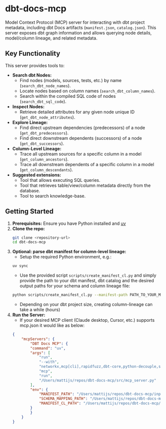 # dbt-docs-mcp

Model Context Protocol (MCP) server for interacting with dbt project metadata, including dbt Docs artifacts (`manifest.json`, `catalog.json`). This server exposes dbt graph information and allows querying node details, model/column lineage, and related metadata.

## Key Functionality

This server provides tools to:

*   **Search dbt Nodes:**
    *   Find nodes (models, sources, tests, etc.) by name (`search_dbt_node_names`).
    *   Locate nodes based on column names (`search_dbt_column_names`).
    *   Search within the compiled SQL code of nodes (`search_dbt_sql_code`).
*   **Inspect Nodes:**
    *   Retrieve detailed attributes for any given node unique ID (`get_dbt_node_attributes`).
*   **Explore Lineage:**
    *   Find direct upstream dependencies (predecessors) of a node (`get_dbt_predecessors`).
    *   Find direct downstream dependents (successors) of a node (`get_dbt_successors`).
*   **Column-Level Lineage:**
    *   Trace all upstream sources for a specific column in a model (`get_column_ancestors`).
    *   Trace all downstream dependents of a specific column in a model (`get_column_descendants`).
*   **Suggested extensions:**
    *   Tool that allows executing SQL queries.
    *   Tool that retrieves table/view/column metadata directly from the database.
    *   Tool to search knowledge-base.

## Getting Started

1.  **Prerequisites:** Ensure you have Python installed and [uv](https://docs.astral.sh/uv/)
2.  **Clone the repo:**
    ```bash
    git clone <repository-url>
    cd dbt-docs-mcp
    ```
3.  **Optional: parse dbt manifest for column-level lineage:**
    - Setup the required Python environment, e.g.:
    ```bash
    uv sync
    ```
    - Use the provided script `scripts/create_manifest_cl.py` and simply provide the path to your dbt manifest, dbt catalog and the desired output paths for your schema and column lineage file:
    ```bash
    python scripts/create_manifest_cl.py --manifest-path PATH_TO_YOUR_MANIFEST_FILE --catalog-path PATH_TO_YOUR_CATALOG_FILE --schema-mapping-path DESIRED_OUTPUT_PATH_FOR_SCHEMA_MAPPING --manifest-cl-path DESIRED_OUTPUT_PATH_FOR_MANIFEST_CL
    ```
    - Depending on your dbt project size, creating column-lineage can take a while (hours)
4.  **Run the Server:**
    - If your desired MCP client (Claude desktop, Cursor, etc.) supports mcp.json it would like as below:
    ```json
    {
        "mcpServers": {
            "DBT Docs MCP": {
            "command": "uv",
            "args": [
                "run",
                "--with",
                "networkx,mcp[cli],rapidfuzz,dbt-core,python-decouple,sqlglot,tqdm",
                "mcp",
                "run",
                "/Users/mattijs/repos/dbt-docs-mcp/src/mcp_server.py"
            ],
            "env": {
                "MANIFEST_PATH": "/Users/mattijs/repos/dbt-docs-mcp/inputs/manifest.json",
                "SCHEMA_MAPPING_PATH": "/Users/mattijs/repos/dbt-docs-mcp/outputs/schema_mapping.json",
                "MANIFEST_CL_PATH": "/Users/mattijs/repos/dbt-docs-mcp/outputs/manifest_column_lineage.json"
            }
            }
        }
    }
    ```
